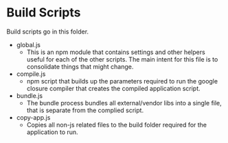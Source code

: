 # Build Scripts #

Build scripts go in this folder.

* global.js
  * This is an npm module that contains settings and other helpers useful for each of the other scripts. The main intent for this file is to consolidate things that might change.
* compile.js
  * npm script that builds up the parameters required to run the google closure compiler that creates the compiled application script.
* bundle.js 
  * The bundle process bundles all external/vendor libs into a single file, that is separate from the complied script.
* copy-app.js
  * Copies all non-js related files to the build folder required for the application to run.
